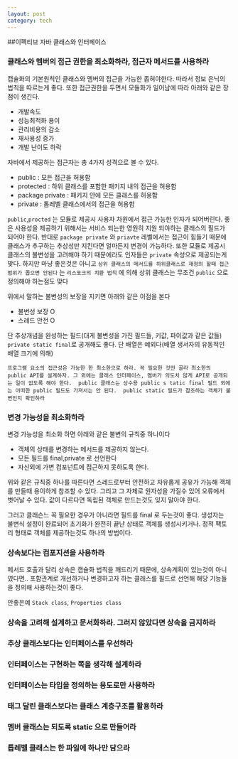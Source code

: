 ```yaml
---
layout: post
category: tech
---
```


##이펙티브 자바 클래스와 인터페이스

### 클래스와 멤버의 접근 권한을 최소화하라, 접근자 메서드를 사용하라

캡슐화의 기본원칙인 클래스와 멤버의 접근을 가능한 좁혀야한다. 따라서 정보 은닉의 법칙을 따르는게 좋다. 또한 접근권한을 두면서 모듈화가 일어남에 따라 아래와 같은 장점이 생긴다.
- 개발속도
- 성능최적화 용이
- 관리비용의 감소
- 재사용성 증가
- 개발 난이도 하락

자바에서 제공하는 접근자는 총 4가지 성격으로 볼 수 있다. 
- public : 모든 접근을 허용함
- protected : 하위 클래스를 포함한 패키지 내의 접근을 허용함
- package private : 패키지 안에 모든 클래스를 허용함
- private : 톱레벨 클래스에서의 접근을 허용함

`public`,`procted` 는 모듈로 제공시 사용자 차원에서 접근 가능한 인자가 되어버린다. 좋은 사용성을 제공하기 위해서는 서비스 되는한 영원히 지원 되야하는 클래스의 필드가 되어야 한다.
반대로 `package private` 와 `priavte` 레벨에서는 접근이 힘들기 때문에 클래스가 추구하는 추상성만 지킨다면 얼마든지 변경이 가능하다.
또한 모듈로 제공시 클래스의 불변성을 고려해야 하기 때문에라도 인자들은 `private` 속성으로 제공되는게 맞다.
하지만 마냥 좋은것은 아니고 `상위 클래스의 메서드를 하위클래스로 재정의 할때 접근범위가 좁으면 안된다` 는 `리스포크의 치환 법칙` 에 의해 상위 클래스는 무조건 `public` 으로 정의해야 하는점도 맞다

위에서 말하는 불변성의 보장을 지키면 아래와 같은 이점을 본다
- 불변성 보장 O
- 스레드 안전 O

단 추상개념을 완성하는 필드(대게 불변성을 가진 필드들, 키값, 파이값과 같은 값들) `private static final`로 공개해도 좋다. 단 배열은 예외다(배열 생서자의 유동적인 배열 크기에 의해)  

`프로그램 요소의 접근성은 가능한 한 최소한으로 하라. 꼭 필요한 것만 골라 최소한의 public API를 설계하자.
그 외에는 클래스 인터페이스, 멤버가 의도치 않게 API로 공개되는 일이 없도록 해야 한다. 
public 클래스는 상수용 public s tatic final 필드 외에는 어떠한 public 필드도 가져서는 안 된다. 
public static 필드가 참조하는 객체가 불변인지 확인하라`

### 변경 가능성을 최소화하라

변경 가능성을 최소화 하면 아래와 같은 불변의 규칙중 하나이다
- 객체의 상태를 변경하는 메서드를 제공하지 않는다.
- 모든 필드를 final,private 로 선언한다
- 자신외에 가변 컴포넌트에 접근하지 못하도록 한다.

위와 같은 규칙중 하나를 따른다면 스레드로부터 안전하고 자유롭게 공유가 가능해 객체를 만들때 용이하게 참조할 수 있다.
그리고 그 자체로 원자성을 가질수 있어 오류에서 벗어날 수 있다.
값이 다르다면 독립된 객체로 만드는것도 잊지 말아야 한다.

그러고 클래슨느 꼭 필요한 경우가 아니라면 필드를 final 로 두는것이 좋다. 생성자는 불변식 설정이 완료되어 초기화가 완전히 끝난 상태로 객체를 생성시키거나.
정적 팩토리 형태로 객체를 제공하는것도 하나의 방법이다.

### 상속보다는 컴포지션을 사용하라 

메서드 호출과 달리 상속은 캡슐화 법칙을 깨드리기 때문에, 상속계획이 있는것이 아니였다면..
포함관계로 개선하거나 변경하고자 하는 클래스를 필드로 선언해 해당 기능들을 정의해 사용하는것이 좋다.

안좋은예 `Stack class`, `Properties class`
### 상속을 고려해 설계하고 문서화하라. 그러지 않았다면 상속을 금지하라

### 추상 클래스보다는 인터페이스를 우선하라

### 인터페이스는 구현하는 쪽을 생각해 설계하라 

### 인터페이스는 타입을 정의하는 용도로만 사용하라

### 태그 달린 클래스보다는 클래스 계층구조를 활용하라

### 멤버 클래스는 되도록 static 으로 만들어라

### 톱레벨 클래스는 한 파일에 하나만 담으라

